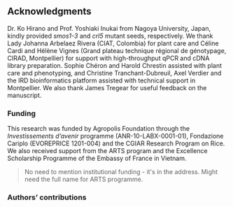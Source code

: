 
## Acknowledgments

Dr. Ko Hirano and Prof. Yoshiaki Inukai from Nagoya University, Japan, kindly provided *smos1-3* and *crl5* mutant seeds, respectively.
We thank Lady Johanna Arbelaez Rivera (CIAT, Colombia) for plant care and Céline Cardi and Hélène Vignes (Grand plateau technique régional de génotypage, CIRAD, Montpellier) for support with high-throughput qPCR and cDNA library preparation.
Sophie Chéron and Harold Chrestin assisted with plant care and phenotyping, and Christine Tranchant-Dubreuil, Axel Verdier and the IRD bioinformatics platform assisted with technical support in Montpellier.
We also thank James Tregear for useful feedback on the manuscript.

### Funding

This research was funded by Agropolis Foundation through the *Investissements d’avenir* programme (ANR-10-LABX-0001-01), Fondazione Cariplo (EVOREPRICE 1201-004) and the CGIAR Research Program on Rice.
We also received support from the ARTS program and the Excellence Scholarship Programme of the Embassy of France in Vietnam.

> No need to mention institutional funding - it's in the address. Might need the full name for ARTS programme.

### Authors’ contributions
